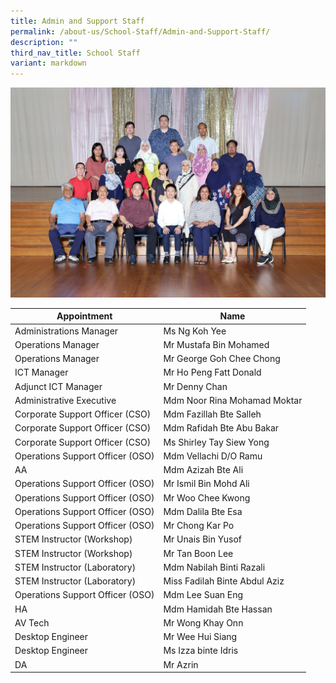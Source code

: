 ```yaml
---
title: Admin and Support Staff
permalink: /about-us/School-Staff/Admin-and-Support-Staff/
description: ""
third_nav_title: School Staff
variant: markdown
---
```

<center><img alt="centered image" src="/images/Dept%20Photo/EXECUTIVE___ADMIN_SUPPORT_6020A_P1.jpg"></center>



| Appointment | Name | 
| -------- | -------- | 
| Administrations Manager    | Ms  Ng Koh Yee   | 
| Operations Manager     | Mr Mustafa Bin Mohamed  | 
| Operations Manager     | Mr George Goh Chee Chong  | 
| ICT Manager    | Mr Ho Peng Fatt Donald    | 
| Adjunct ICT Manager     | Mr Denny Chan    |
| Administrative Executive    | Mdm Noor Rina Mohamad Moktar     | 
| Corporate Support Officer (CSO)     | Mdm Fazillah Bte Salleh     | 
| Corporate Support Officer (CSO)     | Mdm Rafidah Bte Abu Bakar    | 
| Corporate Support Officer (CSO)    | Ms Shirley Tay Siew Yong     | 
| Operations Support Officer (OSO)     | Mdm Vellachi D/O Ramu   | 
| AA     | Mdm Azizah Bte Ali    | 
| Operations Support Officer (OSO)     | Mr Ismil Bin Mohd Ali    |
| Operations Support Officer (OSO)      | Mr Woo Chee Kwong   |
| Operations Support Officer (OSO)      | Mdm Dalila Bte Esa     |
| Operations Support Officer (OSO)      | Mr Chong Kar Po     |
| STEM Instructor (Workshop)     | Mr Unais Bin Yusof    |
| STEM Instructor (Workshop)     | Mr Tan Boon Lee    |
| STEM Instructor (Laboratory)    | Mdm Nabilah Binti Razali   |
| STEM Instructor (Laboratory)     | Miss Fadilah Binte Abdul Aziz    |
| Operations Support Officer (OSO)      | Mdm Lee Suan Eng    |
| HA    | Mdm Hamidah Bte Hassan    |
| AV Tech     | Mr Wong Khay Onn    |
| Desktop Engineer     | Mr Wee Hui Siang    |
| Desktop Engineer     | Ms Izza binte Idris    |
| DA     | Mr Azrin   |